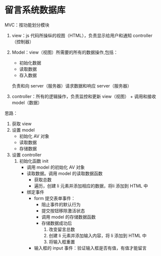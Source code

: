 # 留言系统数据库

MVC：按功能划分模块
1. view：js 代码所操纵的视图（HTML），负责显示给用户和通知 controller（控制器）
2. Model：view（视图）所需要的所有的数据操作,包括：
    - 初始化数据
    - 读取数据
    - 存入数据

    负责和向 server（服务器）请求数据和响应 server（服务器） 

3. controller：所有的逻辑操作，负责监控和更新 view（视图） + 调用和接收 model（数据） 

思路：
1. 获取 view
2. 设置 model
    - 初始化 AV 对象
    - 读取数据
    - 存储数据
3. 设置 controller
    1. 初始化函数 init
        - 调用 model 的初始化 AV 对象
        - 读取数据。调用 model 的读取数据函数
            - 获取总数
            - 遍历，创建 li 元素并添加相应的数据，将li 添加到 HTML 中
        - 绑定事件
            - form 提交表单事件：
                - 阻止事件的默认行为
                - 提交按钮移除激活状态
                - 调用 model 的存储数据函数
                - 存储数据成功后
                    1. 改变留言总数
                    2. 创建 li 元素并添加输入内容，将 li 添加到 HTML 中
                    3. 将输入框重置
            - 输入框的 input 事件：验证输入框是否有值，有值才能留言